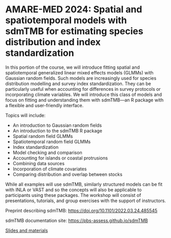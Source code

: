 # AMARE-MED 2024: Spatial and spatiotemporal models with sdmTMB for estimating species distribution and index standardization

In this portion of the course, we will introduce fitting spatial and spatiotemporal generalized linear mixed effects models (GLMMs) with Gaussian random fields. Such models are increasingly used for species distribution modelling and survey index standardization. They can be particularly useful when accounting for differences in survey protocols or incorporating climate variables. We will introduce this class of models and focus on fitting and understanding them with sdmTMB—an R package with a flexible and user-friendly interface.

Topics will include:
* An introduction to Gaussian random fields
* An introduction to the sdmTMB R package
* Spatial random field GLMMs
* Spatiotemporal random field GLMMs
* Index standardization
* Model checking and comparison
* Accounting for islands or coastal protrusions
* Combining data sources
* Incorporation of climate covariates
* Comparing distribution and overlap between stocks

While all examples will use sdmTMB, similarly structured models can be fit with INLA or VAST and so the concepts will also be applicable to participants using these packages. The workshop will consist of presentations, tutorials, and group exercises with the support of instructors.

Preprint describing sdmTMB: https://doi.org/10.1101/2022.03.24.485545

sdmTMB documentation site: https://pbs-assess.github.io/sdmTMB

[Slides and materials](https://pbs-assess.github.io/sdmTMB-teaching/amaremed-2024/index.html)
